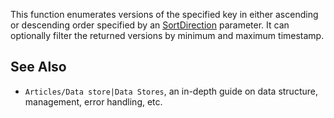 This function enumerates versions of the specified key in either ascending or descending order specified by an [SortDirection](https://developer.roblox.com/en-us/api-reference/enum/SortDirection) parameter. It can optionally filter the returned versions by minimum and maximum timestamp.

See Also
--------

*   `Articles/Data store|Data Stores`, an in-depth guide on data structure, management, error handling, etc.
